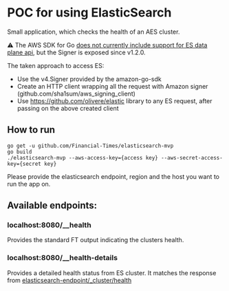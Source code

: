 # POC for using ElasticSearch 

Small application, which checks the health of an AES cluster.

:warning: The AWS SDK for Go [does not currently include support for ES data plane api](https://github.com/aws/aws-sdk-go/issues/710), but the Signer is exposed since v1.2.0.

The taken approach to access ES:
- Use the v4.Signer provided by the amazon-go-sdk
- Create an HTTP client wrapping all the request with Amazon signer (github.com/sha1sum/aws_signing_client)
- Use https://github.com/olivere/elastic library to any ES request, after passing on the above created client

## How to run

```
go get -u github.com/Financial-Times/elasticsearch-mvp
go build
./elasticsearch-mvp --aws-access-key={access key} --aws-secret-access-key={secret key}
```
Please provide the elasticsearch endpoint, region and the host you want to run the app on.

## Available endpoints:

### localhost:8080/__health

Provides the standard FT output indicating the clusters health.

### localhost:8080/__health-details

Provides a detailed health status from ES cluster. It matches the response from [elasticsearch-endpoint/_cluster/health](https://www.elastic.co/guide/en/elasticsearch/reference/current/cluster-health.html)